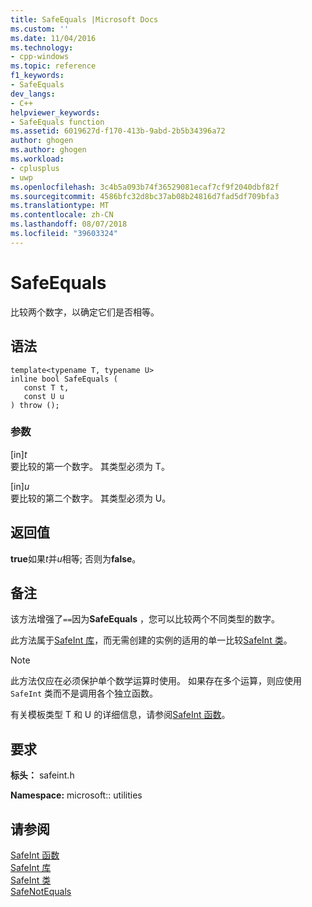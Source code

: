 ```yaml
---
title: SafeEquals |Microsoft Docs
ms.custom: ''
ms.date: 11/04/2016
ms.technology:
- cpp-windows
ms.topic: reference
f1_keywords:
- SafeEquals
dev_langs:
- C++
helpviewer_keywords:
- SafeEquals function
ms.assetid: 6019627d-f170-413b-9abd-2b5b34396a72
author: ghogen
ms.author: ghogen
ms.workload:
- cplusplus
- uwp
ms.openlocfilehash: 3c4b5a093b74f36529081ecaf7cf9f2040dbf82f
ms.sourcegitcommit: 4586bfc32d8bc37ab08b24816d7fad5df709bfa3
ms.translationtype: MT
ms.contentlocale: zh-CN
ms.lasthandoff: 08/07/2018
ms.locfileid: "39603324"
---
```

# <a name="safeequals"></a>SafeEquals
比较两个数字，以确定它们是否相等。  
  
## <a name="syntax"></a>语法  
  
```  
template<typename T, typename U>  
inline bool SafeEquals (  
   const T t,  
   const U u  
) throw ();  
```  
  
### <a name="parameters"></a>参数  
 [in]*t*  
 要比较的第一个数字。 其类型必须为 T。  
  
 [in]*u*  
 要比较的第二个数字。 其类型必须为 U。  
  
## <a name="return-value"></a>返回值  
 **true**如果*t*并*u*相等; 否则为**false**。  
  
## <a name="remarks"></a>备注  
 该方法增强了`==`因为**SafeEquals** ，您可以比较两个不同类型的数字。  
  
 此方法属于[SafeInt 库](../windows/safeint-library.md)，而无需创建的实例的适用的单一比较[SafeInt 类](../windows/safeint-class.md)。  
  
> [!NOTE]
>  此方法仅应在必须保护单个数学运算时使用。 如果存在多个运算，则应使用 `SafeInt` 类而不是调用各个独立函数。  
  
 有关模板类型 T 和 U 的详细信息，请参阅[SafeInt 函数](../windows/safeint-functions.md)。  
  
## <a name="requirements"></a>要求  
 **标头：** safeint.h  
  
 **Namespace:** microsoft:: utilities  
  
## <a name="see-also"></a>请参阅  
 [SafeInt 函数](../windows/safeint-functions.md)   
 [SafeInt 库](../windows/safeint-library.md)   
 [SafeInt 类](../windows/safeint-class.md)   
 [SafeNotEquals](../windows/safenotequals.md)